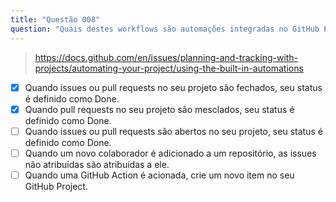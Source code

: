 ```yaml
---
title: "Questão 008"
question: "Quais destes workflows são automações integradas no GitHub Projects? (Escolha dois.)"
---
```



> https://docs.github.com/en/issues/planning-and-tracking-with-projects/automating-your-project/using-the-built-in-automations
- [x] Quando issues ou pull requests no seu projeto são fechados, seu status é definido como Done.
- [x] Quando pull requests no seu projeto são mesclados, seu status é definido como Done.
- [ ] Quando issues ou pull requests são abertos no seu projeto, seu status é definido como Done.
- [ ] Quando um novo colaborador é adicionado a um repositório, as issues não atribuídas são atribuídas a ele.
- [ ] Quando uma GitHub Action é acionada, crie um novo item no seu GitHub Project.
